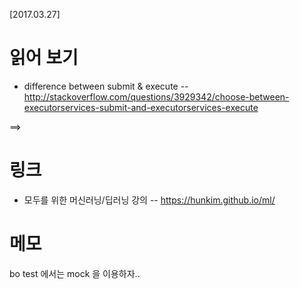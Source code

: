 [2017.03.27]

# 읽어 보기 

* difference between submit & execute
-- http://stackoverflow.com/questions/3929342/choose-between-executorservices-submit-and-executorservices-execute

==> 

# 링크

* 모두를 위한 머신러닝/딥러닝 강의
-- https://hunkim.github.io/ml/
	

# 메모
bo test 에서는 mock 을 이용하자..


